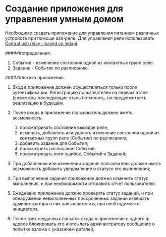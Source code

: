 # Создание приложения для управления умным домом

Необходимо создать приложение для управления питанием различных устройств при помощи usb-реле.
Для управления реле использовать [Control usb relay - based on hidapi](https://github.com/darrylb123/usbrelay).

######определения:
1. Событие - изменение состояния одной из контактных групп реле.
1. Задание - Событие по расписанию.

######логика приложения:

1. Вход в приложение должен осуществляться только после аутентификации. Регистрацию пользователей на первом этапе (возможны
последующие этапы) отменить, но предусмотреть реализацию в будущем.

1. После входа в приложение пользователь должен иметь возможность:
    1. просматривать состояние выходов реле;
    1. изменять, добавлять или удалять изменение состояния одной из контактных групп реле (Событие) по расписанию;
    1. добавить задание для События;
    1. просмотреть расписание Событий;
    1. просматривать логи ошибок, Событий и Заданий;

1. При добавлении или изменении задания пользователь должен иметь возможность добавить уведомление о статусе его выполнения;

1. При выполнении задания приложение должно изменить статус выполнения, и при необходимости отправить отчет пользователю.

1. Ежедневно приложение должно проверять статус заданий, и при обнаружении невыполненных просроченных заданий извещать 
администратора о них пользователя и, при необходимости инициатора.

1. После трех неудачных попыток входа в приложение с одного ip адреса блокировать его и отсылать администратору сообщение 
о попытке взлома с указанием деталей;


